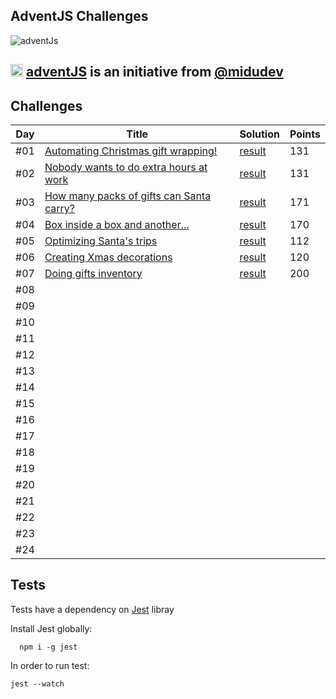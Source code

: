 ## AdventJS Challenges

![adventJs](https://i.imgur.com/iv17QFL.png)

## <img src="https://adventjs.dev/android-icon-192x192.png" width="20" height="20" /> <strong> [adventJS](https://adventjs.dev/es) is an initiative from [@midudev](https://midu.dev/)</strong>

## Challenges

| Day | Title                                                                              | Solution           | Points |
| --- | ---------------------------------------------------------------------------------- | ------------------ | ------ |
| #01 | [Automating Christmas gift wrapping!](https://adventjs.dev/challenges/2022/1)      | [result](./day01/) | 131    |
| #02 | [Nobody wants to do extra hours at work](https://adventjs.dev/challenges/2022/2)   | [result](./day02/) | 131    |
| #03 | [How many packs of gifts can Santa carry?](https://adventjs.dev/challenges/2022/3) | [result](./day03/) | 171    |
| #04 | [Box inside a box and another...](https://adventjs.dev/challenges/2022/4)          | [result](./day04/) | 170    |
| #05 | [Optimizing Santa's trips](https://adventjs.dev/challenges/2022/5)                 | [result](./day05/) | 112    |
| #06 | [Creating Xmas decorations](https://adventjs.dev/challenges/2022/6)                | [result](./day06/) | 120    |
| #07 | [Doing gifts inventory](https://adventjs.dev/challenges/2022/7)                    | [result](./day07/) | 200    |
| #08 |                                                                                    |                    |        |
| #09 |                                                                                    |                    |        |
| #10 |                                                                                    |                    |        |
| #11 |                                                                                    |                    |        |
| #12 |                                                                                    |                    |        |
| #13 |                                                                                    |                    |        |
| #14 |                                                                                    |                    |        |
| #15 |                                                                                    |                    |        |
| #16 |                                                                                    |                    |        |
| #17 |                                                                                    |                    |        |
| #18 |                                                                                    |                    |        |
| #19 |                                                                                    |                    |        |
| #20 |                                                                                    |                    |        |
| #21 |                                                                                    |                    |        |
| #22 |                                                                                    |                    |        |
| #23 |                                                                                    |                    |        |
| #24 |                                                                                    |                    |        |

## Tests

Tests have a dependency on [Jest](https://jestjs.io/) libray

Install Jest globally:

```
  npm i -g jest
```

In order to run test:

```
jest --watch
```

